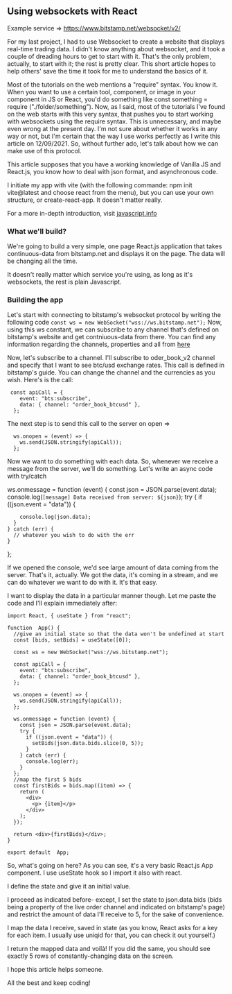 ## Using websockets with React

Example service => https://www.bitstamp.net/websocket/v2/

For my last project, I had to use Websocket to create a website that displays real-time trading data. I didn't know anything about websocket, and it took a couple of dreading hours to get to start with it. That's the only problem, actually, to start with it; the rest is pretty clear. This short article hopes to help others' save the time it took for me to understand the basics of it.

Most of the tutorials on the web mentions a "require" syntax. You know it. When you want to use a certain tool, component, or image in your component in JS or React, you'd do something like const something = require ("./folder/something"). Now, as I said, most of the tutorials I've found on the web starts with this very syntax, that pushes you to start working with websockets using the require syntax. This is unnecessary, and maybe even wrong at the present day. I'm not sure about whether it works in any way or not, but I'm certain that the way I use works perfectly as I write this article on 12/09/2021. So, without further ado, let's talk about how we can make use of this protocol.

This article supposes that you have a working knowledge of Vanilla JS and React.js, you know how to deal with json format, and asynchronous code.

I initiate my app with vite (with the following commande: npm init vite@latest and choose react from the menu), but you can use your own structure, or create-react-app. It doesn't matter really.

For a more in-depth introduction, visit [javascript.info](https://javascript.info/websocket)

### What we'll build?

We're going to build a very simple, one page React.js application that takes continuous-data from bitstamp.net and displays it on the page. The data will be changing all the time.

It doesn't really matter which service you're using, as long as it's websockets, the rest is plain Javascript.

### Building the app

Let's start with connecting to bitstamp's websocket protocol by writing the following code `const ws = new WebSocket("wss://ws.bitstamp.net");` Now, using this ws constant, we can subscribe to any channel that's defined on bitstamp's website and get contniuous-data from there. You can find any information regarding the channels, properties and all from [here](https://www.bitstamp.net/websocket/v2/)

Now, let's subscribe to a channel. I'll subscribe to oder_book_v2 channel and specify that I want to see btc/usd exchange rates. This call is defined in bitstamp's guide. You can change the channel and the currencies as you wish. Here's is the call:

```
 const apiCall = {
    event: "bts:subscribe",
    data: { channel: "order_book_btcusd" },
  };
```

The next step is to send this call to the server on open =>

```
  ws.onopen = (event) => {
    ws.send(JSON.stringify(apiCall));
  };
```

Now we want to do something with each data. So, whenever we receive a message from the server, we'll do something. Let's write an async code with try/catch

ws.onmessage = function (event) {
const json = JSON.parse(event.data);
console.log(`[message] Data received from server: ${json}`);
try {
if ((json.event = "data")) {

        console.log(json.data);
      }
    } catch (err) {
      // whatever you wish to do with the err
    }

};

If we opened the console, we'd see large amount of data coming from the server. That's it, actually. We got the data, it's coming in a stream, and we can do whatever we want to do with it. It's that easy.

I want to display the data in a particular manner though. Let me paste the code and I'll explain immediately after:

```
import React, { useState } from "react";

function  App() {
  //give an initial state so that the data won't be undefined at start
  const [bids, setBids] = useState([0]);

  const ws = new WebSocket("wss://ws.bitstamp.net");

  const apiCall = {
    event: "bts:subscribe",
    data: { channel: "order_book_btcusd" },
  };

  ws.onopen = (event) => {
    ws.send(JSON.stringify(apiCall));
  };

  ws.onmessage = function (event) {
    const json = JSON.parse(event.data);
    try {
      if ((json.event = "data")) {
        setBids(json.data.bids.slice(0, 5));
      }
    } catch (err) {
      console.log(err);
    }
  };
  //map the first 5 bids
  const firstBids = bids.map((item) => {
    return (
      <div>
        <p> {item}</p>
      </div>
    );
  });

  return <div>{firstBids}</div>;
}

export default  App;
```

So, what's going on here? As you can see, it's a very basic React.js App component. I use useState hook so I import it also with react.

I define the state and give it an initial value.

I proceed as indicated before- except, I set the state to json.data.bids (bids being a property of the live order channel and indicated on bitstamp's page) and restrict the amount of data I'll receive to 5, for the sake of convenience.

I map the data I receive, saved in state (as you know, React asks for a key for each item. I usually use uniqid for that, you can check it out yourself.)

I return the mapped data and voilà! If you did the same, you should see exactly 5 rows of constantly-changing data on the screen.

I hope this article helps someone.

All the best and keep coding!
